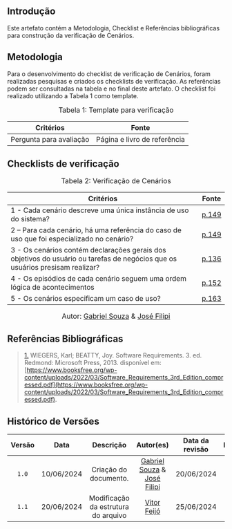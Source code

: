 ## Introdução

Este artefato contém a Metodologia, Checklist e Referências bibliográficas para construção da verificação de Cenários. 

## Metodologia

Para o desenvolvimento do checklist de verificação de Cenários, foram realizadas pesquisas e criados os checklists de verificação. As referências podem ser consultadas na tabela e no final deste artefato. O checklist foi realizado utilizando a Tabela 1 como template.

<font size="3"><p style="text-align: center">Tabela 1: Template para verificação</p></font>

<center>

Critérios | Fonte
--|--
Pergunta para avaliação| Página e livro de referência

</center>

## Checklists de verificação

<font size="3"><p style="text-align: center">Tabela 2: Verificação de Cenários </p></font>

Critérios  | Fonte
--------- | ------ 
1 - Cada cenário descreve uma única instância de uso do sistema?  | <a id="TEC1" href="https://github.com/Requisitos-de-Software/2024.1-Meu-INSS/blob/Print-checklist/docs/imagens/checklists/cenario_pg149.png">p.149</a>
2 – Para cada cenário, há uma referência do caso de uso que foi especializado no cenário?  | <a id="TEC1" href="https://github.com/Requisitos-de-Software/2024.1-Meu-INSS/blob/Print-checklist/docs/imagens/checklists/cenario_pg149.png">p.149</a>
3 - Os cenários contém declarações gerais dos objetivos do usuário ou tarefas de negócios que os usuários presisam realizar?  | <a id="TEC1" href="https://github.com/Requisitos-de-Software/2024.1-Meu-INSS/blob/Print-checklist/docs/imagens/checklists/cenario_pg136.png">p.136</a>
4 - Os episódios de cada cenário seguem uma ordem lógica de acontecimentos  | <a id="TEC1" href="https://github.com/Requisitos-de-Software/2024.1-Meu-INSS/blob/Print-checklist/docs/imagens/checklists/cenario_pg152.png">p.152</a>
5 - Os cenários especificam um caso de uso?  | <a id="TEC1" href="https://github.com/Requisitos-de-Software/2024.1-Meu-INSS/blob/Print-checklist/docs/imagens/checklists/cenario_pg163.png">p.163</a>



<font size="3"><p style="text-align: center">Autor: [Gabriel Souza](https://github.com/GabrielMS00) & [José Filipi](https://github.com/JoseFilipi)</p></font>



## Referências Bibliográficas

> <a id="RP1" href="#TEC1">1.</a> WIEGERS, Karl; BEATTY, Joy. Software Requirements. 3. ed. Redmond: Microsoft Press, 2013. disponível em: [https://www.booksfree.org/wp-content/uploads/2022/03/Software_Requirements_3rd_Edition_compressed.pdf](https://www.booksfree.org/wp-content/uploads/2022/03/Software_Requirements_3rd_Edition_compressed.pdf).



## Histórico de Versões

| Versão | Data | Descrição | Autor(es) | Data da revisão | Revisor(es) |
| :--: | :--: | :--: | :--: | :--: | :--: |
|`1.0` | 10/06/2024 | Criação do documento. |[Gabriel Souza](https://github.com/GabrielMS00) & [José Filipi](https://github.com/JoseFilipi)| 20/06/2024 |[Vitor Feijó](https://github.com/vitorfleonardo) |   
|`1.1` | 20/06/2024 | Modificação da estrutura do arquivo |[Vitor Feijó](https://github.com/vitorfleonardo) | 25/06/2024 | [Bianca Castro](https://github.com/BiancaPatrocinio7) |